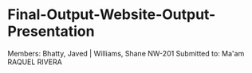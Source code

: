 # Final-Output-Website-Output-Presentation
Members: Bhatty, Javed | Williams, Shane
NW-201
Submitted to: Ma'am RAQUEL RIVERA
